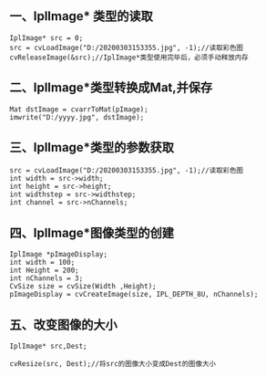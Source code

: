 ## 一、IplImage* 类型的读取
```
IplImage* src = 0;
src = cvLoadImage("D:/20200303153355.jpg", -1);//读取彩色图
cvReleaseImage(&src);//IplImage*类型使用完毕后，必须手动释放内存
```

## 二、IplImage*类型转换成Mat,并保存
```
Mat dstImage = cvarrToMat(pImage);
imwrite("D:/yyyy.jpg", dstImage);
```
## 三、IplImage*类型的参数获取
```
src = cvLoadImage("D:/20200303153355.jpg", -1);//读取彩色图
int width = src->width;
int height = src->height;
int widthstep = src->widthstep;
int channel = src->nChannels;
```
## 四、IplImage*图像类型的创建
```
IplImage *pImageDisplay;
int width = 100;
int Height = 200;
int nChannels = 3;
CvSize size = cvSize(Width ,Height);
pImageDisplay = cvCreateImage(size, IPL_DEPTH_8U, nChannels);
```
## 五、改变图像的大小
```
IplImage* src,Dest;

cvResize(src, Dest);//将src的图像大小变成Dest的图像大小
```
